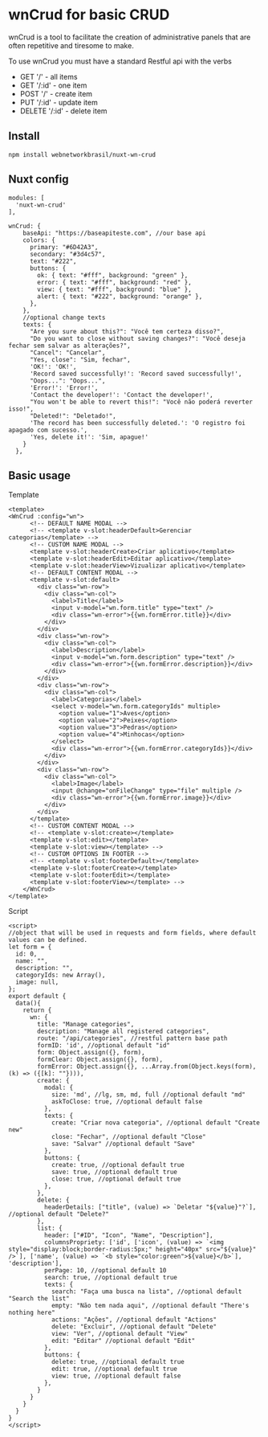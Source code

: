 # wnCrud for basic CRUD
wnCrud is a tool to facilitate the creation of administrative panels that are often repetitive and tiresome to make.

To use wnCrud you must have a standard Restful api with the verbs 
- GET '/' - all items
- GET '/:id' - one item
- POST '/' - create item
- PUT '/:id' - update item
- DELETE '/:id' - delete item

## Install

    npm install webnetworkbrasil/nuxt-wn-crud

## Nuxt config

    modules: [
      'nuxt-wn-crud'
    ],
    
    wnCrud: {
        baseApi: "https://baseapiteste.com", //our base api
        colors: {
          primary: "#6D42A3",
          secondary: "#3d4c57",
          text: "#222",
          buttons: {
            ok: { text: "#fff", background: "green" },
            error: { text: "#fff", background: "red" },
            view: { text: "#fff", background: "blue" },
            alert: { text: "#222", background: "orange" },
          },
        },
        //optional change texts
        texts: {
          "Are you sure about this?": "Você tem certeza disso?",
          "Do you want to close without saving changes?": "Você deseja fechar sem salvar as alterações?",
          "Cancel": "Cancelar",
          "Yes, close": "Sim, fechar",
          'OK!': 'OK!',
          'Record saved successfully!': 'Record saved successfully!',
          "Oops...": "Oops...",
          'Error!': 'Error!',
          'Contact the developer!': 'Contact the developer!',
          "You won't be able to revert this!": "Você não poderá reverter isso!",
          "Deleted!": "Deletado!",
          'The record has been successfully deleted.': 'O registro foi apagado com sucesso.',
          'Yes, delete it!': 'Sim, apague!'
        }
      },

## Basic usage

Template

    <template>
    <WnCrud :config="wn">
          <!-- DEFAULT NAME MODAL -->
          <!-- <template v-slot:headerDefault>Gerenciar categorias</template> -->
          <!-- CUSTOM NAME MODAL -->
          <template v-slot:headerCreate>Criar aplicativo</template>
          <template v-slot:headerEdit>Editar aplicativo</template>
          <template v-slot:headerView>Vizualizar aplicativo</template>
          <!-- DEFAULT CONTENT MODAL -->
          <template v-slot:default>
            <div class="wn-row">
              <div class="wn-col">
                <label>Title</label>
                <input v-model="wn.form.title" type="text" />
                <div class="wn-error">{{wn.formError.title}}</div>
              </div>
            </div>
            <div class="wn-row">
              <div class="wn-col">
                <label>Description</label>
                <input v-model="wn.form.description" type="text" />
                <div class="wn-error">{{wn.formError.description}}</div>
              </div>
            </div>
            <div class="wn-row">
              <div class="wn-col">
                <label>Categorias</label>
                <select v-model="wn.form.categoryIds" multiple>
                  <option value="1">Aves</option>
                  <option value="2">Peixes</option>
                  <option value="3">Pedras</option>
                  <option value="4">Minhocas</option>
                </select>
                <div class="wn-error">{{wn.formError.categoryIds}}</div>
              </div>
            </div>
            <div class="wn-row">
              <div class="wn-col">
                <label>Image</label>
                <input @change="onFileChange" type="file" multiple />
                <div class="wn-error">{{wn.formError.image}}</div>
              </div>
            </div>
          </template>
          <!-- CUSTOM CONTENT MODAL -->
          <!-- <template v-slot:create></template>
          <template v-slot:edit></template>
          <template v-slot:view></template> -->
          <!-- CUSTOM OPTIONS IN FOOTER -->
          <!-- <template v-slot:footerDefault></template>
          <template v-slot:footerCreate></template>
          <template v-slot:footerEdit></template>
          <template v-slot:footerView></template> -->
        </WnCrud>
    </template>

Script

    <script>
    //object that will be used in requests and form fields, where default values ​​can be defined. 
    let form = {
      id: 0,
      name: "",
      description: "",
      categoryIds: new Array(),
      image: null,
    };
    export default {
      data(){
        return {
          wn: {
            title: "Manage categories",
            description: "Manage all registered categories",
            route: "/api/categories", //restful pattern base path
            formID: 'id', //optional default "id"
            form: Object.assign({}, form),
            formClear: Object.assign({}, form),
            formError: Object.assign({}, ...Array.from(Object.keys(form), (k) => ({[k]: ""}))),
            create: {
              modal: {
                size: 'md', //lg, sm, md, full //optional default "md"
                askToClose: true, //optional default false
              },
              texts: {
                create: "Criar nova categoria", //optional default "Create new"
                close: "Fechar", //optional default "Close"
                save: "Salvar" //optional default "Save"
              },
              buttons: {
                create: true, //optional default true
                save: true, //optional default true
                close: true, //optional default true
              },
            },
            delete: {
              headerDetails: ["title", (value) => `Deletar "${value}"?`], //optional default "Delete?"
            },
            list: {
              header: ["#ID", "Icon", "Name", "Description"],
              columnsPropriety: ['id', ['icon', (value) => `<img style="display:block;border-radius:5px;" height="40px" src="${value}" />`], ['name', (value) => `<b style="color:green">${value}</b>`], 'description'],
              perPage: 10, //optional default 10
              search: true, //optional default true
              texts: {
                search: "Faça uma busca na lista", //optional default "Search the list"
                empty: "Não tem nada aqui", //optional default "There's nothing here"
                actions: "Ações", //optional default "Actions"
                delete: "Excluir", //optional default "Delete"
                view: "Ver", //optional default "View"
                edit: "Editar" //optional default "Edit"
              },
              buttons: {
                delete: true, //optional default true
                edit: true, //optional default true
                view: true, //optional default false
              },
            }
          }
        }
      }
    }
    </script>
